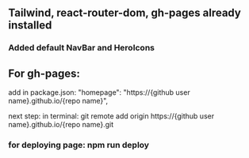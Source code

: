 ## Tailwind, react-router-dom, gh-pages already installed

### Added default NavBar and HeroIcons

## For gh-pages:

add in package.json: "homepage": "https://{github user name}.github.io/{repo name}",

next step:
in terminal: git remote add origin https://{github user name}.github.io/{repo name}.git

### for deploying page: npm run deploy
